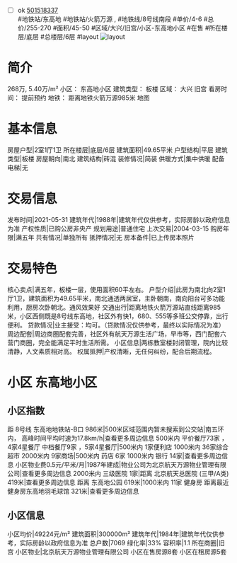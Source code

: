 - [ ] ok [501518337](https://bj.5i5j.com/ershoufang/501518337.html)  
 #地铁站/东高地 #地铁站/火箭万源 ,  #地铁线/8号线南段
#单价/4-6 #总价/255-270 #面积/45-50   #区域/大兴/旧宫/小区-东高地小区 #在售 #所在楼层/底层 #总楼层/6层 #layout 
![layout](http://image2a.5i5j.com/bdir/layout/bd80f32b2f1441f48f7326a35ccb6e63.jpg_P5.jpg) 
# 简介 
 268万,  5.40万/m² 
小区： 东高地小区
建筑类型： 板楼
区域： 大兴 旧宫
看房时间： 提前预约
地铁： 距离地铁火箭万源985米 地图
# 基本信息 
 房屋户型|2室1厅1卫
所在楼层|底层/6层
建筑面积|49.65平米
户型结构|平层
建筑类型|板楼
房屋朝向|南北
建筑结构|砖混
装修情况|简装
供暖方式|集中供暖
配备电梯|无
# 交易信息 
 发布时间|2021-05-31
建筑年代|1988年|建筑年代仅供参考，实际房龄以政府信息为准
产权性质|已购公房非央产
规划用途|普通住宅
上次交易|2004-03-15
购房年限|满五年
共有情况|单独所有
抵押情况|无
房本备件|已上传房本照片
# 交易特色 
 核心卖点|满五年，板楼一层，使用面积60平左右。
户型介绍|此房为南北向2室1厅1卫，建筑面积为49.65平米，南北通透两居室，主卧朝南，南向阳台可多功能利用，厨房次卧朝北。通风效果好
交通出行|距离地铁火箭万源站直线距离985米，小区西侧既是8号线东高地，社区外有快1，680、555等多班公交停靠，出行便利。
贷款情况|业主接受：均可。（贷款情况仅供参考，最终以实际情况为准）
周边配套|周边商圈配套完善，社区外有航天万源生活广场，早市等，西门配套六营门商圈，完全能满足平时生活所需。
小区信息|两栋教室楼封闭管理，院内比较清静，人文素质相对高。
权属抵押|产权清晰，无任何纠纷，配合后期流程。
# 小区 东高地小区
## 小区指数 
 距 8号线 东高地地铁站-B口 986米|500米区域范围内暂未搜索到公交站|南五环内， 高峰时间平均时速为17.8km/h|查看更多周边信息
500米内 平价餐厅73家 ，4家4星餐厅
中档餐厅9家 ，5家4星餐厅|500米内 1家便利店
1000米内 36家综合超市
2000米内 9家商场|500米内 药店 6家
1000米内 银行 14家|查看更多周边信息
小区物业费0.5元/平米/月|1987年建成|物业公司为北京航天万源物业管理有限公司|查看更多周边信息
2000米内 三级医院 1家|距离 北京航天总医院 (三甲/A类) 419米|查看更多周边信息
距离 东高地公园 619米|1000米内 11家 健身房
距离最近健身房东高地羽毛球馆 321米|查看更多周边信息
## 小区信息 
 小区均价|49224元/m²
建筑面积|300000m²
建筑年代|1984年|建筑年代仅供参考，实际房龄以政府信息为准
总户数|7069
绿化率|33%
容积率|1.1
所在商圈|旧宫
小区物业|北京航天万源物业管理有限公司
小区在售房源8套
小区在租房源5套
